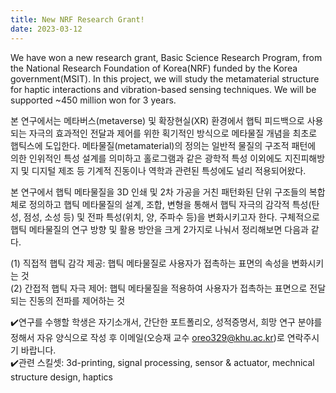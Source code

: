 ```yaml
---
title: New NRF Research Grant! 
date: 2023-03-12
---
```


We have won a new research grant, Basic Science Research Program, from the National Research Foundation of Korea(NRF) funded by the Korea government(MSIT). 
In this project, we will study the metamaterial structure for haptic interactions and vibration-based sensing techniques. 
We will be supported ~450 million won for 3 years.

<!--more-->
본 연구에서는 메타버스(metaverse) 및 확장현실(XR) 환경에서 햅틱 피드백으로 사용되는 자극의 효과적인 전달과 제어를 위한 획기적인 방식으로 메타물질 개념을 최초로 햅틱스에 도입한다. 메타물질(metamaterial)의 정의는 일반적 물질의 구조적 패턴에 의한 인위적인 특성 설계를 의미하고 홀로그램과 같은 광학적 특성 이외에도 지진피해방지 및 디지털 제조 등 기계적 진동이나 역학과 관련된 특성에도 널리 적용되어왔다.

본 연구에서 햅틱 메타물질을 3D 인쇄 및 2차 가공을 거친 패턴화된 단위 구조들의 복합체로 정의하고 햅틱 메타물질의 설계, 조합, 변형을 통해서 햅틱 자극의 감각적 특성(탄성, 점성, 소성 등) 및 전파 특성(위치, 양, 주파수 등)을 변화시키고자 한다. 구체적으로 햅틱 메타물질의 연구 방향 및 활용 방안을 크게 2가지로 나눠서 정리해보면 다음과 같다. 

(1) 직접적 햅틱 감각 제공: 햅틱 메타물질로 사용자가 접촉하는 표면의 속성을 변화시키는 것 <br>
(2) 간접적 햅틱 자극 제어: 햅틱 메타물질을 적용하여 사용자가 접촉하는 표면으로 전달되는 진동의 전파를 제어하는 것

✔️연구를 수행할 학생은 자기소개서, 간단한 포트폴리오, 성적증명서, 희망 연구 분야를 정해서 자유 양식으로 작성 후 이메일(오승재 교수 oreo329@khu.ac.kr)로 연락주시기 바랍니다. <br>
✔️관련 스킬셋: 3d-printing, signal processing, sensor & actuator, mechnical structure design, haptics 
